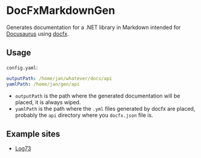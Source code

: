 # DocFxMarkdownGen

Generates documentation for a .NET library in Markdown intended for [Docusaurus](https://docusaurus.io/) using [docfx](https://github.com/dotnet/docfx).

## Usage

`config.yaml`:

```yaml
outputPath: /home/jan/whatever/docs/api
yamlPath: /home/jan/gen/api
```

* `outputPath` is the path where the generated documentation will be placed, it is always wiped.
* `yamlPath` is the path where the `.yml` files generated by docfx are placed, probably the `api` directory where you `docfx.json` file is.

## Example sites
- [Log73](https://latest-log73.jan0660.dev/api)
